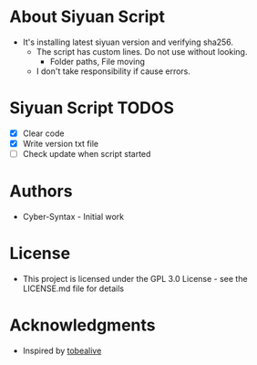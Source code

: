 # About Siyuan Script
- It's installing latest siyuan version and verifying sha256.  
  - The script has custom lines. Do not use without looking.
    - Folder paths, File moving
  - I don't take responsibility if cause errors.  

# Siyuan Script TODOS
- [X] Clear code
- [X] Write version txt file
- [ ] Check update when script started

# Authors
- Cyber-Syntax - Initial work

# License
- This project is licensed under the GPL 3.0 License - see the LICENSE.md file for details

# Acknowledgments
- Inspired by [tobealive](https://github.com/tobealive)



